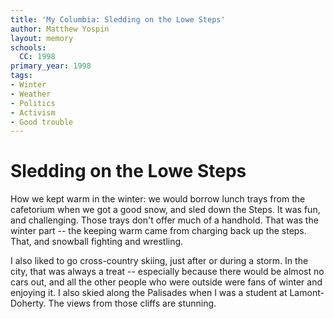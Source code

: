 ```yaml
---
title: 'My Columbia: Sledding on the Lowe Steps'
author: Matthew Yospin
layout: memory
schools:
  CC: 1998
primary_year: 1998
tags:
- Winter
- Weather
- Politics
- Activism
- Good trouble
---
```

# Sledding on the Lowe Steps

How we kept warm in the winter: we would borrow lunch trays from the cafetorium when we got a good snow, and sled down the Steps.  It was  fun, and challenging.  Those trays don't offer much of a handhold.  That was the winter part -- the keeping warm came from charging back up the steps.  That, and snowball fighting and wrestling.

I also liked to go cross-country skiing, just after or during a storm.  In the city, that was always a treat -- especially because there would be almost no cars out, and all the other people who were outside were fans of winter and enjoying it.  I also skied along the Palisades when I was a student at Lamont-Doherty.  The views from those cliffs are stunning.

